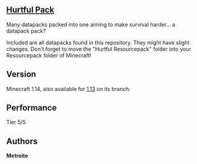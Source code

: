 ## [Hurtful Pack](https://minhaskamal.github.io/DownGit/#/home?url=https://github.com/Metroite/datapacks/tree/1.14/Hurtful%20Pack&rootDirectory=false)

Many datapacks packed into one aiming to make survival harder... a datapack pack?

Included are all datapacks found in this repository. They might have slight changes. Don't forget to move the "Hurtful Resourcepack" folder into your Resourcepack folder of Minecraft!

## Version

Minecraft 1.14, also available for [1.13](https://github.com/Metroite/datapacks/tree/master/Hurtful%20Pack) on its branch.

## Performance

Tier 5/5

## Authors

**Metroite**
